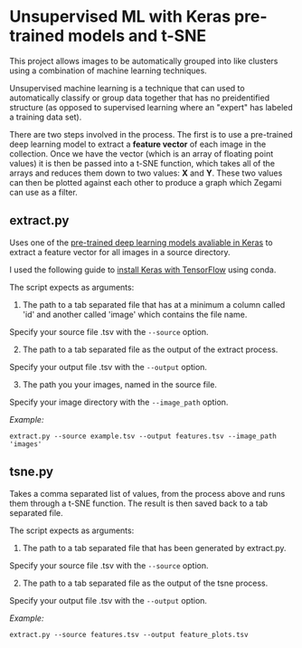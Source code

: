 # Unsupervised ML with Keras pre-trained models and t-SNE
This project allows images to be automatically grouped into like 
clusters using a combination of machine learning techniques.

Unsupervised machine learning is a technique that can used to 
automatically classify or group data together that has no preidentified 
structure (as opposed to supervised learning where an "expert" has 
labeled a training data set).

There are two steps involved in the process. The first is to use a 
pre-trained deep learning model to extract a **feature vector** of each 
image in the collection. Once we have the vector 
(which is an array of floating point values) it is then be passed into a
t-SNE function, which takes all of the arrays and reduces them down to 
two values: **X** and **Y**. These two values can then be plotted 
against each other to produce a graph which Zegami can use as a filter.

## extract.py
Uses one of the [pre-trained deep learning models avaliable in 
Keras](https://keras.io/applications) to extract a feature vector for 
all images in a source directory.

I used the following guide to 
[install Keras with TensorFlow](https://keras.io/#installation) using 
conda.

The script expects as arguments:  

1. The path to a tab separated file that has at a minimum a column 
called 'id' and another called 'image' which contains the file name. 

Specify your source file .tsv with the `--source` option.

2. The path to a tab separated file as the output of the extract
 process. 

Specify your output file .tsv with the `--output` option.

3. The path you your images, named in the source file.

Specify your image directory with the `--image_path` option.

*Example:*
```
extract.py --source example.tsv --output features.tsv --image_path 'images'
```

## tsne.py
Takes a comma separated list of values, from the process above and runs 
them through a t-SNE function. The result is then saved back to a tab 
separated file.

The script expects as arguments:  

1. The path to a tab separated file that has been generated by 
extract.py. 

Specify your source file .tsv with the `--source` option.

2. The path to a tab separated file as the output of the tsne process. 

Specify your output file .tsv with the `--output` option.

*Example:*
```
extract.py --source features.tsv --output feature_plots.tsv
```